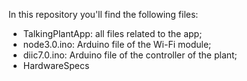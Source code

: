 In this repository you'll find the following files:
 - TalkingPlantApp: all files related to the app;
 - node3.0.ino: Arduino file of the Wi-Fi module;
 - diic7.0.ino: Arduino file of the controller of the plant;
 - HardwareSpecs
